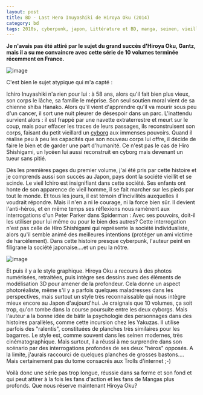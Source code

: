 ```yaml
---
layout: post
title: BD - Last Hero Inuyashiki de Hiroya Oku (2014)
category: bd
tags: 2010s, cyberpunk, japon, Littérature et BD, manga, seinen, vieillesse
---
```

**Je n'avais pas été attiré par le sujet du grand succès d'Hiroya Oku, Gantz, mais il a su me convaincre avec cette série de 10 volumes terminée récemment en France.**

![image](https://filedn.eu/llqi9IBxlYouGRXYG2xlROb/img/2017/inuyashiki_v1_cover.jpg)

C'est bien le sujet atypique qui m'a capté :

Ichiro Inuyashiki n'a rien pour lui : à 58 ans, alors qu'il fait bien plus vieux, son corps le lâche, sa famille le méprise. Son seul soutien moral vient de sa chienne shiba Hanako. Alors qu'il vient d'apprendre qu'il va mourir sous peu d'un cancer, il sort une nuit pleurer de désespoir dans un parc. L'inattendu survient alors : il est frappé par une navette extraterrestre et meurt sur le coup, mais pour effacer les traces de leurs passages, ils reconstruisent son corps, faisant du petit vieillard un <a title="Cyborg" href="https://fr.wikipedia.org/wiki/Cyborg">cyborg</a> aux immenses pouvoirs. Quand il réalise peu à peu les capacités que son nouveau corps lui offre, il décide de faire le bien et de garder une part d'humanité. Ce n'est pas le cas de Hiro Shishigami, un lycéen lui aussi reconstruit en cyborg mais devenant un tueur sans pitié.

Dès les premières pages du premier volume, j'ai été pris par cette histoire et je comprends aussi son succès au Japon, pays dont la société vieillit et se scinde. Le vieil Ichiro est insignifiant dans cette société. Ses enfants ont honte de son apparence de vieil homme, il se fait marcher sur les pieds par tout le monde. Et tous les jours, il est témoin d'incivilités auxquelles il voudrait répondre. Mais il n'en a ni le courage, ni la force bien sûr. Il devient l'anti-héros, et en même temps ses réflexions nous ramènent aux interrogations d'un Peter Parker dans Spiderman : Avec ses pouvoirs, doit-il les utiliser pour lui même ou pour le bien des autres? Cette interrogation n'est pas celle de Hiro Shishigami qui représente la société individualiste, alors qu'il semble animé des meilleures intentions (protéger un ami victime de harcèlement).  Dans cette histoire presque cyberpunk, l'auteur peint en filigrane la société japonaise....et un peu la nôtre.

![image](https://filedn.eu/llqi9IBxlYouGRXYG2xlROb/img/2017/inuyashiki_v1_cover.jpg)

Et puis il y a le style graphique. Hiroya Oku a recours à des photos numérisées, retraitées, puis intègre ses dessins avec des éléments de modélisation 3D pour amener de la profondeur. Cela donne un aspect photoréaliste, même s'il y a parfois quelques maladresses dans les perspectives, mais surtout un style très reconnaissable qui nous intègre mieux encore au Japon d'aujourd'hui. Je craignais que 10 volumes, ça soit trop, qu'on tombe dans la course poursuite entre les deux cyborgs. Mais l'auteur a la bonne idée de bâtir la psychologie des personnages dans des histoires parallèles, comme cette incursion chez les Yakuzas. Il utilise parfois des "ralentis", constituées de planches très similaires pour les bagarres. Le style est, comme souvent dans les seinen modernes, très cinématographique. Mais surtout, il a réussi à me surprendre dans son scénario par des interrogations profondes de ses deux "héros" opposés. A la limite, j'aurais raccourci de quelques planches de grosses bastons.... Mais certainement pas du tome consacrés aux Trolls d'internet ;-)

Voilà donc une série pas trop longue, réussie dans sa forme et son fond et qui peut attirer à la fois les fans d'action et les fans de Mangas plus profonds. Que nous réserve maintenant Hiroya Oku?
